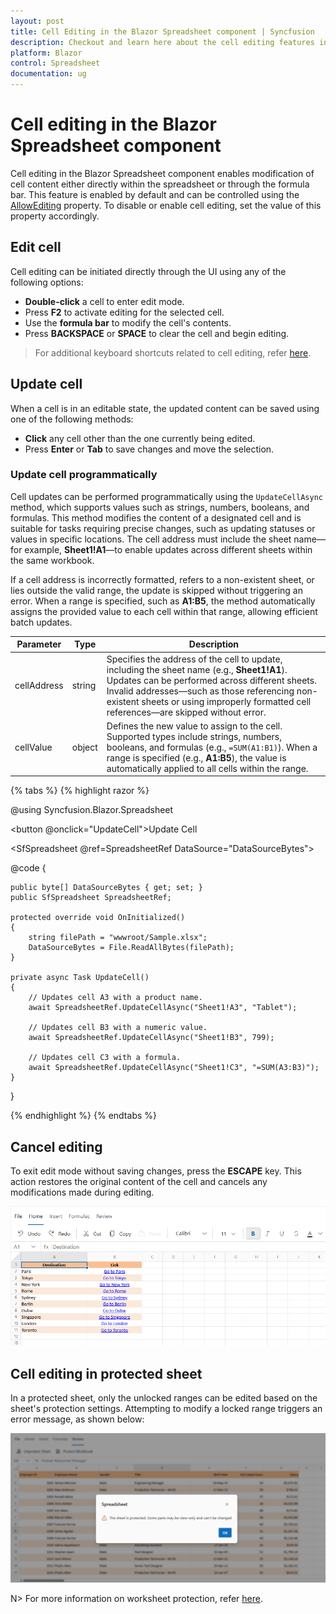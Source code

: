 ```yaml
---
layout: post
title: Cell Editing in the Blazor Spreadsheet component | Syncfusion
description: Checkout and learn here about the cell editing features in the Syncfusion Blazor Spreadsheet component and more.
platform: Blazor
control: Spreadsheet
documentation: ug
---
```


# Cell editing in the Blazor Spreadsheet component

Cell editing in the Blazor Spreadsheet component enables modification of cell content either directly within the spreadsheet or through the formula bar. This feature is enabled by default and can be controlled using the [AllowEditing](https://help.syncfusion.com/cr/blazor/Syncfusion.Blazor.Spreadsheet.SfSpreadsheet.html#Syncfusion_Blazor_Spreadsheet_SfSpreadsheet_AllowEditing) property. To disable or enable cell editing, set the value of this property accordingly.

## Edit cell

Cell editing can be initiated directly through the UI using any of the following options:

- **Double-click** a cell to enter edit mode.  
- Press **F2** to activate editing for the selected cell.  
- Use the **formula bar** to modify the cell's contents.  
- Press **BACKSPACE** or **SPACE** to clear the cell and begin editing.

> For additional keyboard shortcuts related to cell editing, refer [here](https://blazor.syncfusion.com/documentation/spreadsheet/accessibility#keyboard-shortcuts).

## Update cell

When a cell is in an editable state, the updated content can be saved using one of the following methods:

* **Click** any cell other than the one currently being edited.
* Press **Enter** or **Tab** to save changes and move the selection.

### Update cell programmatically

Cell updates can be performed programmatically using the `UpdateCellAsync` method, which supports values such as strings, numbers, booleans, and formulas. This method modifies the content of a designated cell and is suitable for tasks requiring precise changes, such as updating statuses or values in specific locations. The cell address must include the sheet name—for example, **Sheet1!A1**—to enable updates across different sheets within the same workbook.

If a cell address is incorrectly formatted, refers to a non-existent sheet, or lies outside the valid range, the update is skipped without triggering an error. When a range is specified, such as **A1:B5**, the method automatically assigns the provided value to each cell within that range, allowing efficient batch updates.

| Parameter     | Type   | Description |
|---------------|--------|-------------|
| cellAddress | string | Specifies the address of the cell to update, including the sheet name (e.g., **Sheet1!A1**). Updates can be performed across different sheets. Invalid addresses—such as those referencing non-existent sheets or using improperly formatted cell references—are skipped without error. |
| cellValue | object | Defines the new value to assign to the cell. Supported types include strings, numbers, booleans, and formulas (e.g., `=SUM(A1:B1)`). When a range is specified (e.g., **A1:B5**), the value is automatically applied to all cells within the range. |

{% tabs %}
{% highlight razor %}

@using Syncfusion.Blazor.Spreadsheet

<button @onclick="UpdateCell">Update Cell</button>

<SfSpreadsheet @ref=SpreadsheetRef DataSource="DataSourceBytes">
    <SpreadsheetRibbon></SpreadsheetRibbon>
</SfSpreadsheet>

@code {

    public byte[] DataSourceBytes { get; set; }
    public SfSpreadsheet SpreadsheetRef;

    protected override void OnInitialized()
    {
        string filePath = "wwwroot/Sample.xlsx";
        DataSourceBytes = File.ReadAllBytes(filePath);
    }

    private async Task UpdateCell()
    {
        // Updates cell A3 with a product name.
        await SpreadsheetRef.UpdateCellAsync("Sheet1!A3", "Tablet");

        // Updates cell B3 with a numeric value.
        await SpreadsheetRef.UpdateCellAsync("Sheet1!B3", 799);

        // Updates cell C3 with a formula.
        await SpreadsheetRef.UpdateCellAsync("Sheet1!C3", "=SUM(A3:B3)");
    }
}

{% endhighlight %}
{% endtabs %}

## Cancel editing

To exit edit mode without saving changes, press the **ESCAPE** key. This action restores the original content of the cell and cancels any modifications made during editing.

![Cancel Editing](./images/cell-editing.gif)

## Cell editing in protected sheet

In a protected sheet, only the unlocked ranges can be edited based on the sheet's protection settings. Attempting to modify a locked range triggers an error message, as shown below:

![Protection Error Dialog](./images/protection-error-dialog.png)

N> For more information on worksheet protection, refer [here](https://blazor.syncfusion.com/documentation/spreadsheet/protection).
